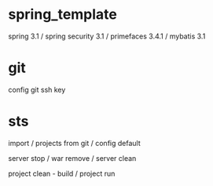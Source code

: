spring_template
===============

spring 3.1  /  spring security 3.1  /  primefaces 3.4.1  /  mybatis 3.1

git
===

config git ssh key

sts
===

import    /   projects from git    /   config default 

server stop   /   war remove   /   server clean

project clean - build   /   project run
